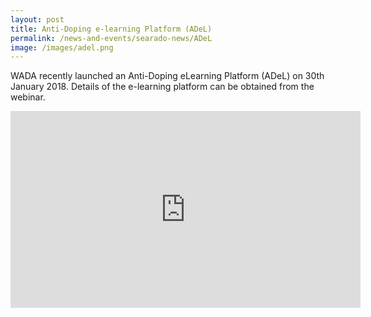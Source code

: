 ```yaml
---
layout: post
title: Anti-Doping e-learning Platform (ADeL)
permalink: /news-and-events/searado-news/ADeL
image: /images/adel.png
---
```

WADA recently launched an Anti-Doping eLearning Platform (ADeL) on 30th January 2018. Details of the e-learning platform can be obtained from the webinar.

<iframe width="560" height="315" src="https://www.youtube.com/embed/6WMqY3NLcIE" frameborder="0" allow="accelerometer; autoplay; encrypted-media; gyroscope; picture-in-picture" allowfullscreen></iframe>
